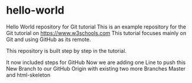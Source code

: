 # hello-world
Hello World repository for Git tutorial
This is an example repository for the Git tutorial on https://www.w3schools.com
This tutorial focuses mainly on Git and using GitHub as its remote.

This repository is built step by step in the tutorial.

It now included steps for GitHub
Now we are adding one Line to push this New Branch to our GitHub Origin with existing two more Branches 
Master and html-skeleton


